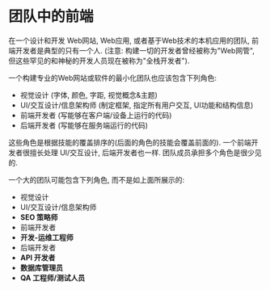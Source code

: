 # 团队中的前端


在一个设计和开发 Web网站, Web应用, 或者基于Web技术的本机应用的团队, 前端开发者是典型的只有一个人. (注意: 构建一切的开发者曾经被称为"Web网管", 但这些罕见的和神秘的开发人员现在被称为"全栈开发者").

一个构建专业的Web网站或软件的最小化团队也应该包含下列角色:

* 视觉设计 (字体, 颜色, 字距, 视觉概念&主题)
* UI/交互设计/信息架构师 (制定框架, 指定所有用户交互, UI功能和结构信息)
* 前端开发者 (写能够在客户端/设备上运行的代码)
* 后端开发者 (写能够在服务端运行的代码)

这些角色是根据技能的覆盖排序的(后面的角色的技能会覆盖前面的). 一个前端开发者很擅长处理 UI/交互设计, 后端开发者也一样. 团队成员承担多个角色是很少见的.

一个大的团队可能包含下列角色, 而不是如上面所展示的:

* 视觉设计
* UI/交互设计/信息架构师
* **SEO 策略师**
* 前端开发者
* **开发-运维工程师**
* 后端开发者
* **API 开发者**
* **数据库管理员**
* **QA 工程师/测试人员**
